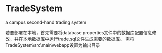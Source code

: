 # TradeSystem
a campus second-hand trading system

若要部署在本地，首先需要将database.properties文件中的数据库配置信息修改，并在本地数据库中运行trade.sql文件生成需要的数据库。
需将TradeSystem\src\main\webapp设置为输出目录